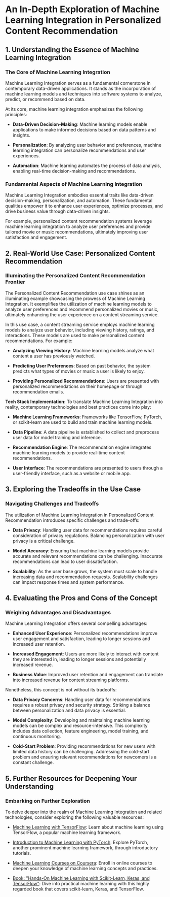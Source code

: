 # An In-Depth Exploration of Machine Learning Integration in Personalized Content Recommendation

## 1. Understanding the Essence of Machine Learning Integration

### The Core of Machine Learning Integration
Machine Learning Integration serves as a fundamental cornerstone in contemporary data-driven applications. It stands as the incorporation of machine learning models and techniques into software systems to analyze, predict, or recommend based on data.

At its core, machine learning integration emphasizes the following principles:

- **Data-Driven Decision-Making**: Machine learning models enable applications to make informed decisions based on data patterns and insights.

- **Personalization**: By analyzing user behavior and preferences, machine learning integration can personalize recommendations and user experiences.

- **Automation**: Machine learning automates the process of data analysis, enabling real-time decision-making and recommendations.

### Fundamental Aspects of Machine Learning Integration
Machine Learning Integration embodies essential traits like data-driven decision-making, personalization, and automation. These fundamental qualities empower it to enhance user experiences, optimize processes, and drive business value through data-driven insights.

For example, personalized content recommendation systems leverage machine learning integration to analyze user preferences and provide tailored movie or music recommendations, ultimately improving user satisfaction and engagement.

## 2. Real-World Use Case: Personalized Content Recommendation

### Illuminating the Personalized Content Recommendation Frontier
The Personalized Content Recommendation use case shines as an illuminating example showcasing the prowess of Machine Learning Integration. It exemplifies the utilization of machine learning models to analyze user preferences and recommend personalized movies or music, ultimately enhancing the user experience on a content streaming service.

In this use case, a content streaming service employs machine learning models to analyze user behavior, including viewing history, ratings, and interactions. These models are used to make personalized content recommendations. For example:

- **Analyzing Viewing History**: Machine learning models analyze what content a user has previously watched.

- **Predicting User Preferences**: Based on past behavior, the system predicts what types of movies or music a user is likely to enjoy.

- **Providing Personalized Recommendations**: Users are presented with personalized recommendations on their homepage or through recommendation emails.

**Tech Stack Implementation:**
To translate Machine Learning Integration into reality, contemporary technologies and best practices come into play:

- **Machine Learning Frameworks**: Frameworks like TensorFlow, PyTorch, or scikit-learn are used to build and train machine learning models.

- **Data Pipeline**: A data pipeline is established to collect and preprocess user data for model training and inference.

- **Recommendation Engine**: The recommendation engine integrates machine learning models to provide real-time content recommendations.

- **User Interface**: The recommendations are presented to users through a user-friendly interface, such as a website or mobile app.

## 3. Exploring the Tradeoffs in the Use Case

### Navigating Challenges and Tradeoffs
The utilization of Machine Learning Integration in Personalized Content Recommendation introduces specific challenges and trade-offs:

- **Data Privacy**: Handling user data for recommendations requires careful consideration of privacy regulations. Balancing personalization with user privacy is a critical challenge.

- **Model Accuracy**: Ensuring that machine learning models provide accurate and relevant recommendations can be challenging. Inaccurate recommendations can lead to user dissatisfaction.

- **Scalability**: As the user base grows, the system must scale to handle increasing data and recommendation requests. Scalability challenges can impact response times and system performance.

## 4. Evaluating the Pros and Cons of the Concept

### Weighing Advantages and Disadvantages
Machine Learning Integration offers several compelling advantages:

- **Enhanced User Experience**: Personalized recommendations improve user engagement and satisfaction, leading to longer sessions and increased user retention.

- **Increased Engagement**: Users are more likely to interact with content they are interested in, leading to longer sessions and potentially increased revenue.

- **Business Value**: Improved user retention and engagement can translate into increased revenue for content streaming platforms.

Nonetheless, this concept is not without its tradeoffs:

- **Data Privacy Concerns**: Handling user data for recommendations requires a robust privacy and security strategy. Striking a balance between personalization and data privacy is essential.

- **Model Complexity**: Developing and maintaining machine learning models can be complex and resource-intensive. This complexity includes data collection, feature engineering, model training, and continuous monitoring.

- **Cold-Start Problem**: Providing recommendations for new users with limited data history can be challenging. Addressing the cold-start problem and ensuring relevant recommendations for newcomers is a constant challenge.

## 5. Further Resources for Deepening Your Understanding

### Embarking on Further Exploration
To delve deeper into the realm of Machine Learning Integration and related technologies, consider exploring the following valuable resources:

- [Machine Learning with TensorFlow](https://www.tensorflow.org/learn): Learn about machine learning using TensorFlow, a popular machine learning framework.

- [Introduction to Machine Learning with PyTorch](https://pytorch.org/tutorials/beginner/blitz/intro.html): Explore PyTorch, another prominent machine learning framework, through introductory tutorials.

- [Machine Learning Courses on Coursera](https://www.coursera.org/courses?query=machine%20learning): Enroll in online courses to deepen your knowledge of machine learning concepts and practices.

- [Book: "Hands-On Machine Learning with Scikit-Learn, Keras, and TensorFlow"](https://www.oreilly.com/library/view/hands-on-machine-learning/9781492032632/): Dive into practical machine learning with this highly regarded book that covers scikit-learn, Keras, and TensorFlow.
